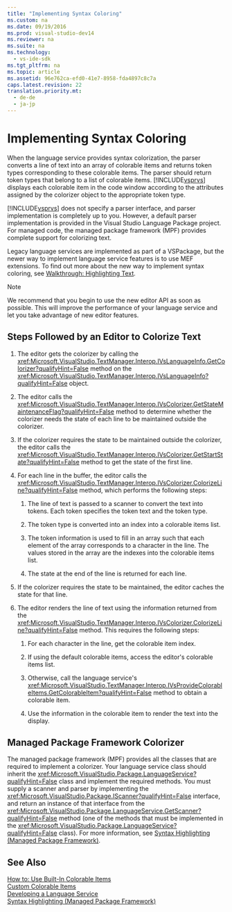 ```yaml
---
title: "Implementing Syntax Coloring"
ms.custom: na
ms.date: 09/19/2016
ms.prod: visual-studio-dev14
ms.reviewer: na
ms.suite: na
ms.technology: 
  - vs-ide-sdk
ms.tgt_pltfrm: na
ms.topic: article
ms.assetid: 96e762ca-efd0-41e7-8958-fda4897c8c7a
caps.latest.revision: 22
translation.priority.mt: 
  - de-de
  - ja-jp
---
```

# Implementing Syntax Coloring
When the language service provides syntax colorization, the parser converts a line of text into an array of colorable items and returns token types corresponding to these colorable items. The parser should return token types that belong to a list of colorable items. [!INCLUDE[vsprvs](../vs140/includes/vsprvs_md.md)] displays each colorable item in the code window according to the attributes assigned by the colorizer object to the appropriate token type.  
  
 [!INCLUDE[vsprvs](../vs140/includes/vsprvs_md.md)] does not specify a parser interface, and parser implementation is completely up to you. However, a default parser implementation is provided in the Visual Studio Language Package project. For managed code, the managed package framework (MPF) provides complete support for colorizing text.  
  
 Legacy language services are implemented as part of a VSPackage, but the newer way to implement language service features is to use MEF extensions. To find out more about the new way to implement syntax coloring, see [Walkthrough: Highlighting Text](../Topic/Walkthrough:%20Highlighting%20Text.md).  
  
> [!NOTE]
>  We recommend that you begin to use the new editor API as soon as possible. This will improve the performance of your language service and let you take advantage of new editor features.  
  
## Steps Followed by an Editor to Colorize Text  
  
1.  The editor gets the colorizer by calling the <xref:Microsoft.VisualStudio.TextManager.Interop.IVsLanguageInfo.GetColorizer?qualifyHint=False> method on the <xref:Microsoft.VisualStudio.TextManager.Interop.IVsLanguageInfo?qualifyHint=False> object.  
  
2.  The editor calls the <xref:Microsoft.VisualStudio.TextManager.Interop.IVsColorizer.GetStateMaintenanceFlag?qualifyHint=False> method to determine whether the colorizer needs the state of each line to be maintained outside the colorizer.  
  
3.  If the colorizer requires the state to be maintained outside the colorizer, the editor calls the <xref:Microsoft.VisualStudio.TextManager.Interop.IVsColorizer.GetStartState?qualifyHint=False> method to get the state of the first line.  
  
4.  For each line in the buffer, the editor calls the <xref:Microsoft.VisualStudio.TextManager.Interop.IVsColorizer.ColorizeLine?qualifyHint=False> method, which performs the following steps:  
  
    1.  The line of text is passed to a scanner to convert the text into tokens. Each token specifies the token text and the token type.  
  
    2.  The token type is converted into an index into a colorable items list.  
  
    3.  The token information is used to fill in an array such that each element of the array corresponds to a character in the line. The values stored in the array are the indexes into the colorable items list.  
  
    4.  The state at the end of the line is returned for each line.  
  
5.  If the colorizer requires the state to be maintained, the editor caches the state for that line.  
  
6.  The editor renders the line of text using the information returned from the <xref:Microsoft.VisualStudio.TextManager.Interop.IVsColorizer.ColorizeLine?qualifyHint=False> method. This requires the following steps:  
  
    1.  For each character in the line, get the colorable item index.  
  
    2.  If using the default colorable items, access the editor's colorable items list.  
  
    3.  Otherwise, call the language service's <xref:Microsoft.VisualStudio.TextManager.Interop.IVsProvideColorableItems.GetColorableItem?qualifyHint=False> method to obtain a colorable item.  
  
    4.  Use the information in the colorable item to render the text into the display.  
  
## Managed Package Framework Colorizer  
 The managed package framework (MPF) provides all the classes that are required to implement a colorizer. Your language service class should inherit the <xref:Microsoft.VisualStudio.Package.LanguageService?qualifyHint=False> class and implement the required methods. You must supply a scanner and parser by implementing the <xref:Microsoft.VisualStudio.Package.IScanner?qualifyHint=False> interface, and return an instance of that interface from the <xref:Microsoft.VisualStudio.Package.LanguageService.GetScanner?qualifyHint=False> method (one of the methods that must be implemented in the <xref:Microsoft.VisualStudio.Package.LanguageService?qualifyHint=False> class). For more information, see [Syntax Highlighting (Managed Package Framework)](../Topic/Syntax%20Colorizing%20in%20a%20Legacy%20Language%20Service.md).  
  
## See Also  
 [How to: Use Built-In Colorable Items](../Topic/How%20to:%20Use%20Built-In%20Colorable%20Items.md)   
 [Custom Colorable Items](../vs140/Custom-Colorable-Items.md)   
 [Developing a Language Service](../vs140/Developing-a-Legacy-Language-Service.md)   
 [Syntax Highlighting (Managed Package Framework)](../Topic/Syntax%20Colorizing%20in%20a%20Legacy%20Language%20Service.md)
